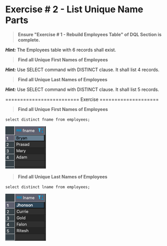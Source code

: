 # Exercise # 2 - List Unique Name Parts

> **Ensure "Exercise # 1 - Rebuild Employees Table" of DQL Section is complete.**

***Hint:*** The Employees table with 6 records shall exist.

> **Find all Unique First Names of Employees**
 
 ***Hint:*** Use SELECT command with DISTINCT clause. It shall list 4 records.

> **Find all Unique Last Names of Employees**
 
 ***Hint:*** Use SELECT command with DISTINCT clause. It shall list 5 records.
 
 ========================= Exercise ====================
 
 > **Find all Unique First Names of Employees**

`select distinct fname from employees;`

![Screenshot](DistinctFname.png)

> **Find all Unique Last Names of Employees**

`select distinct lname from employees;`

![Screenshot](DistinctLname.png)

